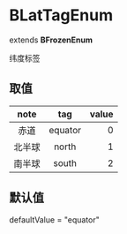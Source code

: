 # BLatTagEnum
extends **BFrozenEnum**

纬度标签

## 取值
| note | tag | value |
|:------:|:------:|------:|
| 赤道 | equator | 0 |
| 北半球 | north | 1 |
| 南半球 | south | 2 |

## 默认值
defaultValue = "equator"
